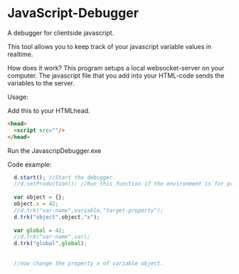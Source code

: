 # JavaScript-Debugger
A debugger for clientside javascript.


This tool allows you to keep track of your javascript variable values in realtime.

How does it work?
This program setups a local websocket-server on your computer. The javascript file that you add into your HTML-code sends the variables to the server.

Usage:

Add this to your HTMLhead.
```HTML
<head>
  <script src=""/>
</head>
```

Run the JavascripDebugger.exe

Code example:

```javascript
  d.start(); //Start the debugger.
  //d.setProduction(); //Run this function if the environment is for production. This allows you to keep your debug code while in production. It replaces all functions with empty functions.
  
  var object = {};
  object.x = 42;
  //d.trk("var-name",variable,"target-property");
  d.trk("object",object,"x");
  
  var global = 42;
  //d.trk("var-name",var);
  d.trk("global",global);
  
  
  //now change the property x of variable object.
```
